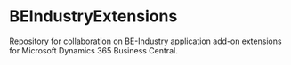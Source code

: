 # BEIndustryExtensions
Repository for collaboration on BE-Industry application add-on extensions for Microsoft Dynamics 365 Business Central.

